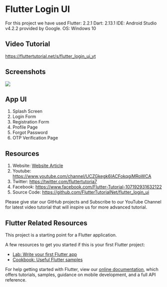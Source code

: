 # Flutter Login UI 
For this project we have used 
Flutter: 2.2.1
Dart: 2.13.1
IDE: Android Studio v4.2.2 provided by Google. 
OS: Windows 10

## Video Tutorial

https://fluttertutorial.net/s/flutter_login_ui_yt

## Screenshots
<img src="https://github.com/FlutterTutorialNet/flutter_login_ui/raw/main/assets/images/Screenshot/flutter-login-registration-profile-password-verification-ui-design.jpg"> 

## App UI
1. Splash Screen
2. Login Form
3. Registration Form
4. Profile Page
5. Forgot Password
6. OTP Verification Page

  
## Resources
1. Website: [Website Article](https://fluttertutorial.net/flutter/flutter-login-ui-full-tutorial-with-source-code)
2. Youtube: https://www.youtube.com/channel/UCZGkegk6IACFokqgiMRoWCA
3. Twitter: https://twitter.com/fluttertutoria7
4. Facebook: https://www.facebook.com/Flutter-Tutorial-107192931632122
5. Source Code: https://github.com/FlutterTutorialNet/flutter_login_ui

Please give star our GitHub projects and Subscribe to our YouTube Channel for latest video tutorial that will inspire us for more advanced tutorial.


## Flutter Related Resources

This project is a starting point for a Flutter application.

A few resources to get you started if this is your first Flutter project:

- [Lab: Write your first Flutter app](https://flutter.dev/docs/get-started/codelab)
- [Cookbook: Useful Flutter samples](https://flutter.dev/docs/cookbook)

For help getting started with Flutter, view our
[online documentation](https://flutter.dev/docs), which offers tutorials,
samples, guidance on mobile development, and a full API reference.

